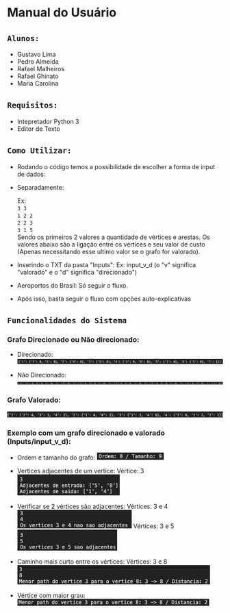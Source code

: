 # Manual do Usuário

## `Alunos:`
- Gustavo Lima 
- Pedro Almeida
- Rafael Malheiros
- Rafael Ghinato 
- Maria Carolina

## `Requisitos:`
- Intepretador Python 3
- Editor de Texto

## `Como Utilizar:`

- Rodando o código temos a possibilidade de escolher a forma de input de dados:

- Separadamente:

    Ex:
    <br>
    `3 3`
    <br>
    `1 2 2`
    <br>
    `2 2 3`
    <br>
    `3 1 5`
    <br>
    Sendo os primeiros 2 valores a quantidade de vértices e arestas.
    Os valores abaixo são a ligação entre os vértices e seu valor de custo (Apenas necessitando esse ultimo valor se o grafo for valorado).

- Inserindo o TXT da pasta "Inputs":
    Ex: input_v_d (o "v" significa "valorado" e o "d" significa "direcionado")


- Aeroportos do Brasil:
    Só seguir o fluxo.

- Após isso, basta seguir o fluxo com opções auto-explicativas

## `Funcionalidades do Sistema`

### Grafo Direcionado ou Não direcionado:
- Direcionado:
![alt text](/Images/direcionado.png)

- Não Direcionado:
![alt text](/Images/naoDirecionado.png)

### Grafo Valorado:
![alt text](/Images/valorado.png)

### Exemplo com um grafo direcionado e valorado (Inputs/input_v_d):

- Ordem e tamanho do grafo:
 ![alt text](/Images/ordemTamanho.png)

- Vertices adjacentes de um vertice:
    Vértice: 3
 ![alt text](/Images/adjacenteVertice3.png)

- Verificar se 2 vértices são adjacentes:
    Vértices: 3 e 4
 ![alt text](/Images/verificarVertices.png)
    Vértices: 3 e 5
 ![alt text](/Images/verificaVertices2.png)

- Caminho mais curto entre os vértices:
    Vértices: 3 e 8
 ![alt text](/Images/caminhoVertices.png)

- Vértice com maior grau:
 ![alt text](/Images/verticeMaiorGrau.png)
















